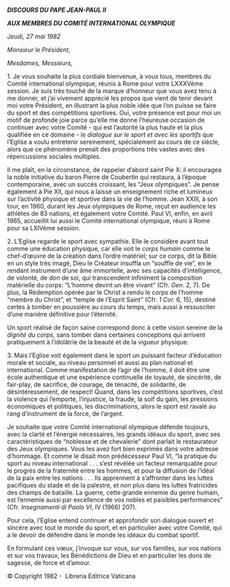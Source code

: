 ***DISCOURS DU PAPE JEAN-PAUL II***

***AUX MEMBRES DU COMITÉ INTERNATIONAL OLYMPIQUE***

*Jeudi, 27 mai 1982*

*Monsieur le Président,*

*Mesdames, Messieurs,*

1\. Je vous souhaite la plus cordiale bienvenue, à vous tous, membres du Comité international olympique, réunis à Rome pour votre LXXXVéme session. Je suis très touché de la marque d’honneur que vous avez tenu à me donner, et j’ai vivement apprécié les propos que vient de tenir devant moi votre Président, en illustrant la plus noble idée que l’on puisse se faire du sport et des compétitions sportives. Oui, votre présence est pour moi un motif de profonde joie parce qu’elle me donne l’heureuse occasion de continuer avec votre Comité - qui est l’autorité la plus haute et la plus qualifiée en ce domaine - *le dialogue sur le sport et avec les sportifs* que l’Eglise a voulu entretenir sereinement, spécialement au cours de ce siècle, alors que ce phénomène prenait des proportions très vastes avec des répercussions sociales multiples.

Il me plaît, en la circonstance, de rappeler d’abord saint Pie X: il encouragea la noble initiative du baron Pierre de Coubertin qui restaura, à l’époque contemporaine, avec un succès croissant, les “Jeux olympiques”. Je pense également à Pie XII, qui nous a laissé un enseignement riche et lumineux sur l’activité physique et sportive dans la vie de l’homme. Jean XXIII, à son tour, en 1960, durant les Jeux olympiques de Rome, reçut en audience les athlètes de 83 nations, et également votre Comité. Paul VI, enfin, en avril 1965, accueillit lui aussi le Comité international olympique, réuni à Rome pour sa LXIVème session.

2\. L’Eglise regarde le sport avec sympathie. Elle le considère avant tout comme une éducation physique, car elle voit le *corps humain* comme le chef-d’œuvre de la création dans l’ordre matériel; sur ce corps, dit la Bible en un style très imagé, Dieu le Créateur insuffla un “souffle de vie”, en le rendant instrument d’une âme immortelle, avec ses capacités d'intelligence, de volonté, de don de soi, qui transcendent infiniment la composition matérielle du corps: “L’homme devint un être vivant” (Cfr. *Gen*. 2, 7). De plus, la Rédemption opérée par le Christ a rendu le corps de l’homme “membre du Christ”, et “temple de l’Esprit Saint” (Cfr. *1 Cor.* 6, 15), destiné certes à tomber en poussière au cours du temps, mais aussi à ressusciter d’une manière définitive pour l’éternité.

Un sport réalisé de façon saine correspond donc à cette vision sereine de la *dignité du corps*, sans tomber dans certaines conceptions qui arrivent pratiquement à l’idolâtrie de la beauté et de la vigueur physique.

3\. Mais l’Eglise voit également dans le sport un puissant facteur d’éducation morale et sociale, au niveau personnel et aussi au plan national et international. Comme manifestation de l’agir de l’homme, il doit être une école authentique et une expérience continuelle de loyauté, de sincérité, de fair-play, de sacrifice, de courage, de ténacité, de solidarité, de désintéressement, de respect! Quand, dans les compétitions sportives, c’est la violence qui l’emporte, l’injustice, la fraude, la soif du gain, les pressions économiques et politiques, les discriminations, alors le sport est ravalé au rang d’instrument de la force, de l’argent.

Je souhaite que votre Comité international olympique défende toujours, avec la clarté et l’énergie nécessaires, les grands idéaux du sport, avec ses caractéristiques de “noblesse et de chevalerie” dont parlait le restaurateur des Jeux olympiques. Vous les avez fort bien exprimés dans votre adresse d’hommage. Et comme le disait mon prédécesseur Paul VI, “la pratique du sport au niveau international . . . s’est révélée un facteur remarquable pour le progrès de la fraternité entre les hommes, et pour la diffusion de l’idéal de la paix entre les nations . . . Ils apprennent à s’affronter dans les luttes pacifiques du stade et de la palestre, et non plus dans les luttes fratricides des champs de bataille. La guerre, cette grande ennemie du genre humain, est l’ennemie aussi par excellence de vos nobles et paisibles performances” (Cfr. *Insegnamenti di Paolo VI*, IV (1966) 207).

Pour cela, l’Eglise entend continuer et approfondir son dialogue ouvert et sincère avec tout le monde du sport, et en particulier avec votre Comité, qui a le devoir de défendre dans le monde les idéaux du combat sportif.

En formulant ces vœux, j’invoque sur vous, sur vos familles, sur vos nations et sur vos travaux, les Bénédictions de Dieu et en particulier les dons de sagesse, de force et d’amour.

© Copyright 1982 -  Libreria Editrice Vaticana